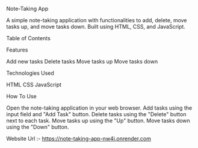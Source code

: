 Note-Taking App

A simple note-taking application with functionalities to add, delete, move tasks up, and move tasks down. Built using HTML, CSS, and JavaScript.

Table of Contents

Features

Add new tasks
Delete tasks
Move tasks up
Move tasks down

Technologies Used

HTML
CSS
JavaScript

How To Use 

Open the note-taking application in your web browser.
Add tasks using the input field and "Add Task" button.
Delete tasks using the "Delete" button next to each task.
Move tasks up using the "Up" button.
Move tasks down using the "Down" button.

Website Url :- https://note-taking-app-nw4j.onrender.com
